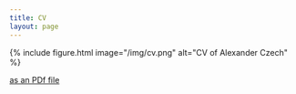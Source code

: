 ```yaml
---
title: CV
layout: page
---
```


{% include figure.html image="/img/cv.png" alt="CV of Alexander Czech" %} 

[as an PDf file](/files/CV.pdf)
